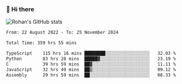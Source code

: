 ### 👋 Hi there 

<!--
**rohznmdev/rohznmdev** is a ✨ _special_ ✨ repository because its `README.md` (this file) appears on your GitHub profile.

Here are some ideas to get you started:

- 🔭 I’m currently working on ...
- 🌱 I’m currently learning Ruby and Ruby on Rails
- 👯 I’m looking to collaborate on ...
- 🤔 I’m looking for help with ...
- 💬 Ask me about ...
- 📫 How to reach me: ...
- 😄 Pronouns: ...
- ⚡ Fun fact: ...
-->
![Rohan's GitHub stats](https://github-readme-stats.vercel.app/api?username=rohznmdev&theme=dark&show_icons=true)

<!--START_SECTION:waka-->

```txt
From: 22 August 2022 - To: 25 November 2024

Total Time: 359 hrs 55 mins

TypeScript    115 hrs 16 mins ████████░░░░░░░░░░░░░░░░░   32.03 %
Python        83 hrs 28 mins  █████▓░░░░░░░░░░░░░░░░░░░   23.19 %
C             39 hrs 59 mins  ██▓░░░░░░░░░░░░░░░░░░░░░░   11.11 %
JavaScript    32 hrs 49 mins  ██▒░░░░░░░░░░░░░░░░░░░░░░   09.12 %
Assembly      29 hrs 59 mins  ██░░░░░░░░░░░░░░░░░░░░░░░   08.33 %
```

<!--END_SECTION:waka-->
